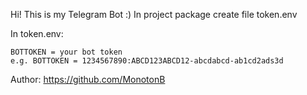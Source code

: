 Hi! This is my Telegram Bot :)
In project package create file token.env

In token.env:

    BOTTOKEN = your bot token
    e.g. BOTTOKEN = 1234567890:ABCD123ABCD12-abcdabcd-ab1cd2ads3d

Author: https://github.com/MonotonB
